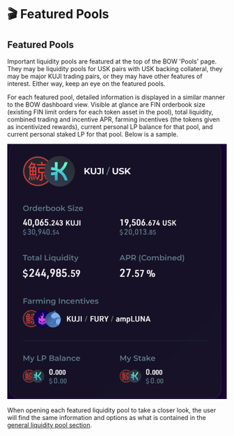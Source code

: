 # 🎬 Featured Pools

## Featured Pools

Important liquidity pools are featured at the top of the BOW 'Pools' page. They may be liquidity pools for USK pairs with USK backing collateral, they may be major KUJI trading pairs, or they may have other features of interest. Either way, keep an eye on the featured pools.

For each featured pool, detailed information is displayed in a similar manner to the BOW dashboard view. Visible at glance are FIN orderbook size (existing FIN limit orders for each token asset in the pool), total liquidity, combined trading and incentive APR, farming incentives (the tokens given as incentivized rewards), current personal LP balance for that pool, and current personal staked LP for that pool. Below is a sample.

&#x20;                                               ![](<../../../.gitbook/assets/image (27).png>)

When opening each featured liquidity pool to take a closer look, the user will find the same information and options as what is contained in the [general liquidity pool section](all-liquidity-pools/).
